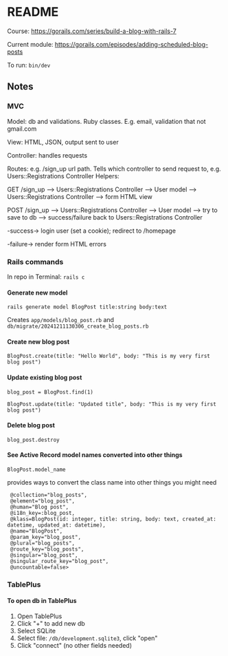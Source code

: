 # README

Course: https://gorails.com/series/build-a-blog-with-rails-7

Current module: https://gorails.com/episodes/adding-scheduled-blog-posts

To run: `bin/dev`

## Notes

### MVC

Model: db and validations. Ruby classes. E.g. email, validation that not gmail.com

View: HTML, JSON, output sent to user

Controller: handles requests

Routes: e.g. /sign_up url path. Tells which controller to send request to, e.g. Users::Registrations Controller
Helpers:

GET /sign_up --> Users::Registrations Controller --> User model --> Users::Registrations Controller --> form HTML view

POST /sign_up --> Users::Registrations Controller --> User model --> try to save to db --> success/failure back to Users::Registrations Controller

-success-> login user (set a cookie); redirect to /homepage

-failure-> render form HTML errors

### Rails commands

In repo in Terminal: `rails c`

#### Generate new model

`rails generate model BlogPost title:string body:text`

Creates `app/models/blog_post.rb` and `db/migrate/20241211130306_create_blog_posts.rb`

#### Create new blog post

`BlogPost.create(title: "Hello World", body: "This is my very first blog post")`

#### Update existing blog post

`blog_post = BlogPost.find(1)`

`BlogPost.update(title: "Updated title", body: "This is my very first blog post")`

#### Delete blog post

`blog_post.destroy`

#### See Active Record model names converted into other things

`BlogPost.model_name`

provides ways to convert the class name into other things you might need

```
 @collection="blog_posts",
 @element="blog_post",
 @human="Blog post",
 @i18n_key=:blog_post,
 @klass=BlogPost(id: integer, title: string, body: text, created_at: datetime, updated_at: datetime),
 @name="BlogPost",
 @param_key="blog_post",
 @plural="blog_posts",
 @route_key="blog_posts",
 @singular="blog_post",
 @singular_route_key="blog_post",
 @uncountable=false>
```

### TablePlus

#### To open db in TablePlus

1. Open TablePlus
2. Click "+" to add new db
3. Select SQLite
4. Select file: `/db/development.sqlite3`, click "open"
5. Click "connect" (no other fields needed)
